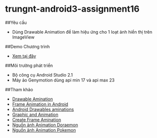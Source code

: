 ﻿# trungnt-android3-assignment16
##Yêu cầu
+ Dùng Drawable Animation để làm hiệu ứng cho 1 loạt ảnh hiển thị trên ImageView

##Demo Chương trình
+ [Xem tại đây](https://youtu.be/c9g9-dFg1to)


##Môi trường phát triển
+ Bộ công cụ Android Studio 2.1
+ Máy ảo Genymotion dùng api min 17 và api max 23

##Tham khảo
+ [Drawable Amination](https://developer.android.com/guide/topics/graphics/drawable-animation.html)
+ [Frame Animation in Android](https://www.bignerdranch.com/blog/frame-animations-in-android/)
+ [Android Drawables aminations](http://www.vogella.com/tutorials/AndroidDrawables/article.html)
+ [Graphic and Animation](https://developer.xamarin.com/guides/android/application_fundamentals/graphics_and_animation/)
+ [Create Frame Amination](http://stacktips.com/tutorials/android/creating-frame-animations-in-android)
+ [Nguồn ảnh Animation Doraemon](http://www.line-stickers.com/doraemon-animated-stickers/) 
+ [Nguồn ảnh Animation Pokemon](http://www.line-stickers.com/pokemon/)

